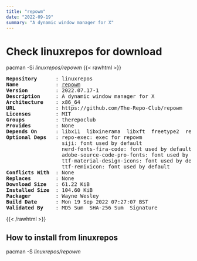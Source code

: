 ```yaml
---
title: "repowm"
date: "2022-09-19"
summary: "A dynamic window manager for X"
---
```


# Check linuxrepos for download

pacman -Si *linuxrepos/repowm*
{{< rawhtml >}}
<pre class="highlight">
<b>Repository</b>      : linuxrepos
<b>Name</b>            : <a href="../../static/x86_64/repowm-2022.07.17-1-x86_64.pkg.tar.zst">repowm</a>
<b>Version</b>         : 2022.07.17-1
<b>Description</b>     : A dynamic window manager for X
<b>Architecture</b>    : x86_64
<b>URL</b>             : https://github.com/The-Repo-Club/repowm
<b>Licenses</b>        : MIT
<b>Groups</b>          : therepoclub
<b>Provides</b>        : None
<b>Depends On</b>      : libx11  libxinerama  libxft  freetype2  repomenu
<b>Optional Deps</b>   : repo-exec: exec for repowm
                  siji: font used by default
                  nerd-fonts-fira-code: font used by default
                  adobe-source-code-pro-fonts: font used by default
                  ttf-material-design-icons: font used by default
                  ttf-remixicon: font used by default
<b>Conflicts With</b>  : None
<b>Replaces</b>        : None
<b>Download Size</b>   : 61.22 KiB
<b>Installed Size</b>  : 104.60 KiB
<b>Packager</b>        : Wayne Wesley <wayne6324@gmail.com>
<b>Build Date</b>      : Mon 19 Sep 2022 07:27:07 BST
<b>Validated By</b>    : MD5 Sum  SHA-256 Sum  Signature
</pre>
{{< /rawhtml >}}
## How to install from linuxrepos

pacman -S *linuxrepos/repowm*
